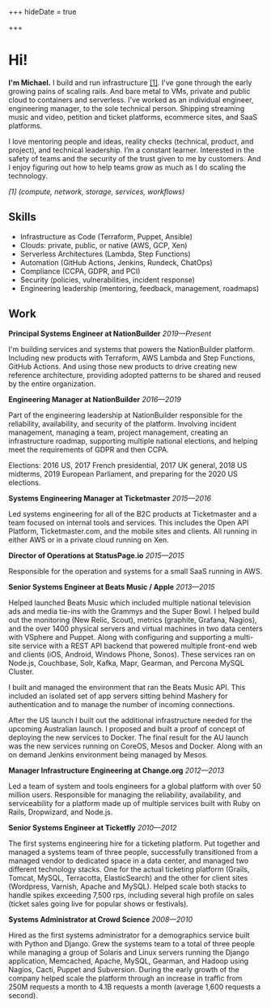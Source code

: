 +++
hideDate = true

+++

# Hi!

**I'm Michael.** I build and run infrastructure <a href="#footnote-1">[1]</a>. I've gone through the early growing pains of scaling rails. And bare metal to VMs, private and public cloud to containers and serverless. I've worked as an individual engineer, engineering manager, to the sole technical person. Shipping streaming music and video, petition and ticket platforms, ecommerce sites, and SaaS platforms.

I love mentoring people and ideas, reality checks (technical, product, and project), and technical leadership. I’m a constant learner. Interested in the safety of teams and the security of the trust given to me by customers. And I enjoy figuring out how to help teams grow as much as I do scaling the technology.

<p id="footnote-1"><i>[1] (compute, network, storage, services, workflows)</i></p>

## Skills 

- Infrastructure as Code (Terraform, Puppet, Ansible)
- Clouds: private, public, or native (AWS, GCP, Xen)
- Serverless Architectures (Lambda, Step Functions)
- Automation (GitHub Actions, Jenkins, Rundeck, ChatOps)
- Compliance (CCPA, GDPR, and PCI)
- Security (policies, vulnerabilities, incident response)
- Engineering leadership (mentoring, feedback, management, roadmaps)

## Work 

**Principal Systems Engineer at NationBuilder** _2019—Present_ 

I'm building services and systems that powers the NationBuilder platform.  Including new products with Terraform, AWS Lambda and Step Functions, GitHub Actions. And using those new products to drive creating new reference architecture, providing adopted patterns to be shared and reused by the entire organization.

**Engineering Manager at NationBuilder** _2016—2019_

Part of the engineering leadership at NationBuilder responsible for the reliability, availability, and security of the platform. Involving incident management, managing a team, project management, creating an infrastructure roadmap, supporting multiple national elections, and helping meet the requirements of GDPR and then CCPA.

Elections: 2016 US, 2017 French presidential, 2017 UK general, 2018 US midterms, 2019 European Parliament, and preparing for the 2020 US elections.

**Systems Engineering Manager at Ticketmaster**  _2015—2016_

Led systems engineering for all of the B2C products at Ticketmaster and a team focused on internal tools and services. This includes the Open API Platform, Ticketmaster.com, and the mobile sites and clients. All running in either AWS or in a private cloud running on Xen.

**Director of Operations at StatusPage.io** _2015—2015_

Responsible for the operation and systems for a small SaaS running in AWS.

**Senior Systems Engineer at Beats Music / Apple** _2013—2015_

Helped launched Beats Music which included multiple national television ads and media tie-ins with the Grammys and the Super Bowl. I helped build out the monitoring (New Relic, Scout), metrics (graphite, Grafana, Nagios), and the over 1400 physical servers and virtual machines in two data centers with VSphere and Puppet. Along with configuring and supporting a multi-site service with a REST API backend that powered multiple front-end web and clients (iOS, Android, Windows Phone, Sonos). These services ran on Node.js, Couchbase, Solr, Kafka, Mapr, Gearman, and Percona MySQL Cluster. 

I built and managed the environment that ran the Beats Music API. This included an isolated set of app servers sitting behind Mashery for authentication and to manage the number of incoming connections. 

After the US launch I built out the additional infrastructure needed for the upcoming Australian launch. I proposed and built a proof of concept of deploying the new services to Docker. The final result for the AU launch was the new services running on CoreOS, Mesos and Docker. Along with an on demand Jenkins environment being managed by Mesos.

**Manager Infrastructure Engineering at Change.org** _2012—2013_

Led a team of system and tools engineers for a global platform with over 50 million users. Responsible for managing the reliability, availability, and serviceability for a platform made up of multiple services built with Ruby on Rails, Dropwizard, and Node.js.

**Senior Systems Engineer at Ticketfly** _2010—2012_

The first systems engineering hire for a ticketing platform. Put together and managed a systems team of three people, successfully transitioned from a managed vendor to dedicated space in a data center, and managed two different technology stacks. One for the actual ticketing platform (Grails, Tomcat, MySQL, Terracotta, ElasticSearch) and the other for client sites (Wordpress, Varnish, Apache and MySQL). Helped scale both stacks to handle spikes exceeding 7,500 rps, including several high profile on sales (ticket sales going live for popular shows or festivals).

**Systems Administrator at Crowd Science** _2008—2010_

Hired as the first systems administrator for a demographics service built with Python and Django. Grew the systems team to a total of three people while managing a group of Solaris and Linux servers running the Django application, Memcached, Apache, MySQL, Gearman, and Hadoop using Nagios, Cacti, Puppet and Subversion. During the early growth of the company helped scale the platform through an increase in traffic from 250M requests a month to 4.1B requests a month (average 1,600 requests a second).
